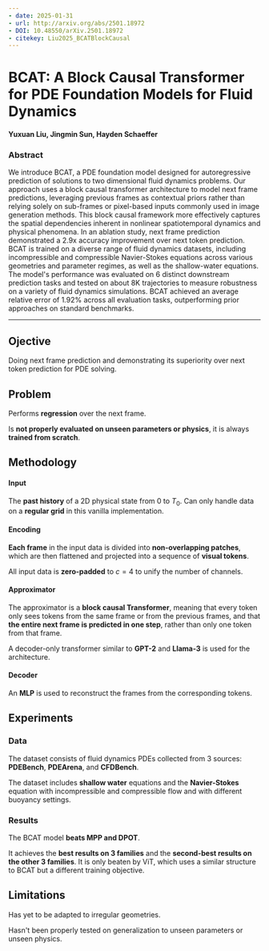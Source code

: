 ```yaml
---
- date: 2025-01-31
- url: http://arxiv.org/abs/2501.18972
- DOI: 10.48550/arXiv.2501.18972
- citekey: Liu2025_BCATBlockCausal
---
```


# BCAT: A Block Causal Transformer for PDE Foundation Models for Fluid Dynamics

#### Yuxuan Liu, Jingmin Sun, Hayden Schaeffer

### Abstract

We introduce BCAT, a PDE foundation model designed for autoregressive prediction of solutions to two dimensional fluid dynamics problems. Our approach uses a block causal transformer architecture to model next frame predictions, leveraging previous frames as contextual priors rather than relying solely on sub-frames or pixel-based inputs commonly used in image generation methods. This block causal framework more effectively captures the spatial dependencies inherent in nonlinear spatiotemporal dynamics and physical phenomena. In an ablation study, next frame prediction demonstrated a 2.9x accuracy improvement over next token prediction. BCAT is trained on a diverse range of fluid dynamics datasets, including incompressible and compressible Navier-Stokes equations across various geometries and parameter regimes, as well as the shallow-water equations. The model's performance was evaluated on 6 distinct downstream prediction tasks and tested on about 8K trajectories to measure robustness on a variety of fluid dynamics simulations. BCAT achieved an average relative error of 1.92% across all evaluation tasks, outperforming prior approaches on standard benchmarks.

---

## Ojective

Doing next frame prediction and demonstrating its superiority over next token prediction for PDE solving.

## Problem
<!-- regression / classification / génération ? -->
<!-- finetuning / adaptive learning ? -->
<!-- parametric / multiphysics ? -->

Performs **regression** over the next frame.

Is **not properly evaluated on unseen parameters or physics**, it is always **trained from scratch**.

## Methodology
<!-- accent on encoding -->
<!-- transformer ? -->

#### Input

The **past history** of a 2D physical state from $0$ to $T_0$. Can only handle data on a **regular grid** in this vanilla implementation.

#### Encoding

**Each frame** in the input data is divided into **non-overlapping patches**, which are then flattened and projected into a sequence of **visual tokens**.

All input data is **zero-padded** to $c = 4$ to unify the number of channels.

#### Approximator

The approximator is a **block causal Transformer**, meaning that every token only sees tokens from the same frame or from the previous frames, and that **the entire next frame is predicted in one step**, rather than only one token from that frame.

A decoder-only transformer similar to **GPT-2** and **Llama-3** is used for the architecture.

#### Decoder

An **MLP** is used to reconstruct the frames from the corresponding tokens.

## Experiments

### Data

The dataset consists of fluid dynamics PDEs collected from 3 sources: **PDEBench**, **PDEArena**, and **CFDBench**.

The dataset includes **shallow water** equations and the **Navier-Stokes** equation with incompressible and compressible flow and with different buoyancy settings.

### Results

The BCAT model **beats MPP and DPOT**.

It achieves the **best results on 3 families** and the **second-best results on the other 3 families**. It is only beaten by ViT, which uses a similar structure to BCAT but a different training objective.

## Limitations

Has yet to be adapted to irregular geometries.

Hasn't been properly tested on generalization to unseen parameters or unseen physics.